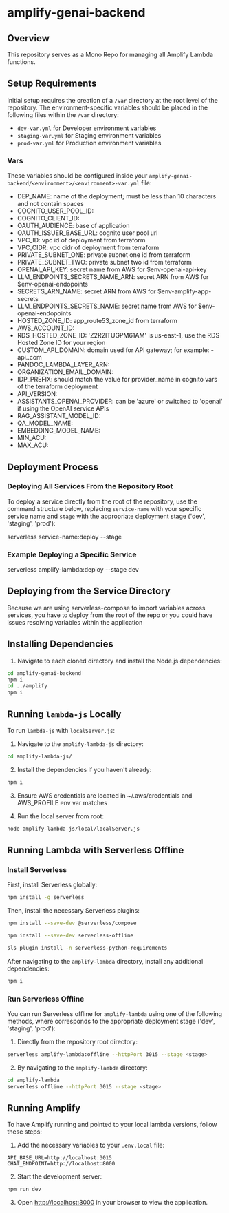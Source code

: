 # amplify-genai-backend

## Overview

This repository serves as a Mono Repo for managing all Amplify Lambda functions.

## Setup Requirements

Initial setup requires the creation of a `/var` directory at the root level of the repository. The environment-specific variables should be placed in the following files within the `/var` directory:

- `dev-var.yml` for Developer environment variables
- `staging-var.yml` for Staging environment variables
- `prod-var.yml` for Production environment variables

### Vars

These variables should be configured inside your `amplify-genai-backend/<environment>/<environment>-var.yml` file:
- DEP_NAME: name of the deployment; must be less than 10 characters and not contain spaces
- COGNITO_USER_POOL_ID:
- COGNITO_CLIENT_ID:
- OAUTH_AUDIENCE: base of application
- OAUTH_ISSUER_BASE_URL: cognito user pool url
- VPC_ID: vpc id of deployment from terraform
- VPC_CIDR: vpc cidr of deployment from terraform
- PRIVATE_SUBNET_ONE: private subnet one id from terraform
- PRIVATE_SUBNET_TWO: private subnet two id from terraform
- OPENAI_API_KEY: secret name from AWS for $env-openai-api-key
- LLM_ENDPOINTS_SECRETS_NAME_ARN: secret ARN from AWS for $env-openai-endopoints
- SECRETS_ARN_NAME: secret ARN from AWS for $env-amplify-app-secrets
- LLM_ENDPOINTS_SECRETS_NAME: secret name from AWS for $env-openai-endopoints
- HOSTED_ZONE_ID: app_route53_zone_id from terraform
- AWS_ACCOUNT_ID:
- RDS_HOSTED_ZONE_ID: 'Z2R2ITUGPM61AM' is us-east-1, use the RDS Hosted Zone ID for your region
- CUSTOM_API_DOMAIN: domain used for API gateway; for example: <environment>-api.<domain>.com
- PANDOC_LAMBDA_LAYER_ARN:
- ORGANIZATION_EMAIL_DOMAIN:
- IDP_PREFIX: should match the value for provider_name in cognito vars of the terraform deployment
- API_VERSION:
- ASSISTANTS_OPENAI_PROVIDER: can be 'azure' or switched to 'openai' if using the OpenAI service APIs
- RAG_ASSISTANT_MODEL_ID:
- QA_MODEL_NAME:
- EMBEDDING_MODEL_NAME:
- MIN_ACU:
- MAX_ACU:

## Deployment Process

### Deploying All Services From the Repository Root

To deploy a service directly from the root of the repository, use the command structure below, replacing `service-name` with your specific service name and `stage` with the appropriate deployment stage ('dev', 'staging', 'prod'):

serverless service-name:deploy --stage <stage>

### Example Deploying a Specific Service

serverless amplify-lambda:deploy --stage dev

## Deploying from the Service Directory

Because we are using serverless-compose to import variables across services, you have to deploy from the root of the repo or you could have issues resolving variables within the application

## Installing Dependencies

1. Navigate to each cloned directory and install the Node.js dependencies:

```bash
cd amplify-genai-backend
npm i
cd ../amplify
npm i
```

## Running `lambda-js` Locally 

To run `lambda-js` with `localServer.js`:

1. Navigate to the `amplify-lambda-js` directory:

```bash
cd amplify-lambda-js/
```

2. Install the dependencies if you haven't already:

```bash
npm i
```

3. Ensure AWS credentials are located in ~/.aws/credentials and AWS_PROFILE env var matches

4. Run the local server from root:

```bash
node amplify-lambda-js/local/localServer.js
```

## Running Lambda with Serverless Offline

### Install Serverless

First, install Serverless globally:

```bash
npm install -g serverless
```

Then, install the necessary Serverless plugins:

```bash
npm install --save-dev @serverless/compose

npm install --save-dev serverless-offline

sls plugin install -n serverless-python-requirements
```

After navigating to the `amplify-lambda` directory, install any additional dependencies:

```bash
npm i
```

### Run Serverless Offline

You can run Serverless offline for `amplify-lambda` using one of the following methods,
where <stage> corresponds to the appropriate deployment stage ('dev', 'staging', 'prod'):

1. Directly from the repository root directory:

```bash
serverless amplify-lambda:offline --httpPort 3015 --stage <stage> 
```

2. By navigating to the `amplify-lambda` directory:

```bash
cd amplify-lambda
serverless offline --httpPort 3015 --stage <stage>
```


## Running Amplify

To have Amplify running and pointed to your local lambda versions, follow these steps:

1. Add the necessary variables to your `.env.local` file:

```
API_BASE_URL=http://localhost:3015
CHAT_ENDPOINT=http://localhost:8000
```

2. Start the development server:

```bash
npm run dev
```

3. Open [http://localhost:3000](http://localhost:3000) in your browser to view the application.



